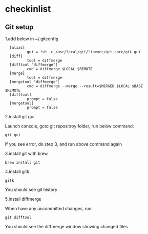 # checkinlist

## Git setup
1.add below in ~/.gitconfig
```
  [alias]
          gui = !sh -c /usr/local/git/libexec/git-core/git-gui
  [diff]
          tool = diffmerge
  [difftool "diffmerge"]
          cmd = diffmerge $LOCAL $REMOTE
  [merge]
          tool = diffmerge
  [mergetool "diffmerge"]
          cmd = diffmerge --merge --result=$MERGED $LOCAL $BASE $REMOTE
  [difftool]
          prompt = false
  [mergetool]
          prompt = false
```

2.install git gui

Launch console, goto git repositroy folder, run below command:
```
git gui
```
If you see error, do step 3, and run above command again

3.install git with brew

```
brew install git
```

4.install gitk

```
gitk
```
You should see git history

5.install diffmerge

When have any uncommitted changes, run
```
git difftool
```
You should see the diffmerge window showing changed files

